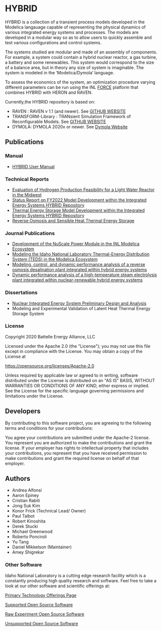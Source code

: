 # HYBRID

HYBRID is a collection of a transient process models developed in the Modelica langauage capable of representing the physical dynamics of various integrated energy systems and processes. The models are developed in a modular way so as to allow users to quickly assemble and test various configurations and control systems. 

The systems studied are modular and made of an assembly of components. For example, a system could contain a hybrid nuclear reactor, a gas turbine, a battery and some renewables. This system would correspond to the size of a balance area, but in theory any size of system is imaginable. The system is modeled in the ‘Modelica/Dymola’ language.

To assess the economics of the system, an optimization procedure varying different parameters can be run using the INL [FORCE](https://ies.inl.gov/SitePages/Technology%20-%20System%20Simulation.aspx) platform that combines HYBRID with HERON and RAVEN. 

Currently,the HYBRID repository is based on:

* RAVEN : RAVEN v 1.1 (and newer). See [GITHUB WEBSITE](https://github.com/idaholab/raven)
* TRANSFORM-Library : TRANsient Simulation Framework of Reconfigurable Models. See [GITHUB WEBSITE](https://github.com/ORNL-Modelica/TRANSFORM-Library)
* DYMOLA: DYMOLA 2020x or newer. See [Dymola Website](https://www.3ds.com/products-services/catia/products/dymola/?woc=%7B%22category%22%3A%5B%22category%2Fdymola%22%5D%7D&wockw=card_content_cta_1_url%3A%22https%3A%2F%2Fblogs.3ds.com%2Fcatia%2F%22)


Publications
-----
### Manual
* [HYBRID User Manual](https://www.osti.gov/biblio/1863262-hybrid-user-manual)
### Technical Reports
* [Evaluation of Hydrogen Production Feasibility for a Light Water Reactor in the Midwest](https://www.osti.gov/biblio/1569271-evaluation-hydrogen-production-feasibility-light-water-reactor-midwest)
* [Status Report on FY2022 Model Development within the Integrated Energy Systems HYBRID Repository](https://www.osti.gov/biblio/1844226-status-report-fy2022-model-development-within-integrated-energy-systems-hybrid-repository)
* [Thermal Energy Storage Model Development within the Integrated Energy Systems HYBRID Repository](https://www.osti.gov/biblio/1787041-thermal-energy-storage-model-development-within-integrated-energy-systems-hybrid-repository)
* [Reverse Osmosis and Sensible Heat Thermal Energy Storage](https://www.osti.gov/biblio/1468648-status-report-component-models-developed-modelica-framework-reverse-osmosis-desalination-plant-thermal-energy-storage)
### Journal Publications
* [Development of the NuScale Power Module in the INL Modelica Ecosystem](https://www.tandfonline.com/doi/full/10.1080/00295450.2020.1781497)
* [Modeling the Idaho National Laboratory Thermal-Energy Distribution System (TEDS) in the Modelica Ecosystem](https://www.mdpi.com/1996-1073/13/23/6353)
* [Modeling, control, and dynamic performance analysis of a reverse osmosis desalination plant integrated within hybrid energy systems](https://www.sciencedirect.com/science/article/pii/S0360544216306600)
* [Dynamic performance analysis of a high-temperature steam electrolysis plant integrated within nuclear-renewable hybrid energy systems](https://www.sciencedirect.com/science/article/pii/S0306261918310870)
### Dissertations
* [Nuclear Integrated Energy System Preliminary Design and Analysis](https://repository.lib.ncsu.edu/bitstream/handle/1840.20/38548/etd.pdf?sequence=1)
* Modeling and Experimental Validation of Latent Heat Thermal Energy Storage System

### License

Copyright 2020 Battelle Energy Alliance, LLC

Licensed under the Apache 2.0 (the "License");
you may not use this file except in compliance with the License.
You may obtain a copy of the License at

  https://opensource.org/licenses/Apache-2.0

Unless required by applicable law or agreed to in writing, software
distributed under the License is distributed on an "AS IS" BASIS,
WITHOUT WARRANTIES OR CONDITIONS OF ANY KIND, either express or implied.
See the License for the specific language governing permissions and
limitations under the License.




Developers
-----
By contributing to this software project, you are agreeing to the following terms and conditions for your contributions:

You agree your contributions are submitted under the Apache-2 license. You represent you are authorized to make the contributions and grant the license. If your employer has rights to intellectual property that includes your contributions, you represent that you have received permission to make contributions and grant the required license on behalf of that employer.

Authors
-----
* Andrea Alfonsi
* Aaron Epiney
* Cristian Rabiti 
* Jong Suk Kim
* Konor Frick (Technical Lead/ Owner)
* Paul Talbot
* Robert Kinoshita
* Derek Stucki
* Michael Greenwood
* Roberto Ponciroli
* Yu Tang
* Daniel Mikkelson (Maintainer)
* Amey Shigrekar


### Other Software
Idaho National Laboratory is a cutting edge research facility which is a constantly producing high quality research and software. Feel free to take a look at our other software and scientific offerings at:

[Primary Technology Offerings Page](https://www.inl.gov/inl-initiatives/technology-deployment)

[Supported Open Source Software](https://github.com/idaholab)

[Raw Experiment Open Source Software](https://github.com/IdahoLabResearch)

[Unsupported Open Source Software](https://github.com/IdahoLabCuttingBoard)
